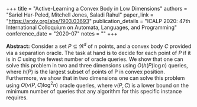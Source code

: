 +++
title = "Active-Learning a Convex Body in Low Dimensions"
authors = "Sariel Har-Peled, Mitchell Jones, Saladi Rahul"
paper_link = "https://arxiv.org/abs/1903.03693"
publication_details = "ICALP 2020: 47th International Colloquium on Automata, Languages, and Programming"
conference_date = "2020-07"
notes = ""
+++

<b>Abstract:</b>
Consider a set $P \subseteq \Re^d$ of n points, and a convex body $C$ provided via a separation oracle. The task at hand is to decide for each point of $P$ if it is in $C$ using the fewest number of oracle queries. We show that one can solve this problem in two and three dimensions using $O( h(P) \log n)$ queries, where $h(P)$ is the largest subset of points of P in convex position. Furthermore, we show that in two dimensions one can solve this problem using $O( v(P,C) \log^2 n )$ oracle queries, where $v(P, C)$ is a lower bound on the minimum number of queries that any algorithm for this specific instance requires.